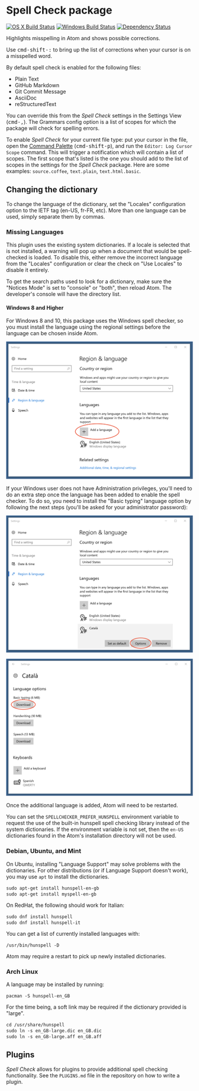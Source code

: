 # Spell Check package
[![OS X Build Status](https://travis-ci.org/atom/spell-check.svg?branch=master)](https://travis-ci.org/atom/spell-check) [![Windows Build Status](https://ci.appveyor.com/api/projects/status/1620a5reqw6kdolv/branch/master?svg=true)](https://ci.appveyor.com/project/Atom/spell-check/branch/master) [![Dependency Status](https://david-dm.org/atom/spell-check.svg)](https://david-dm.org/atom/spell-check)

Highlights misspelling in Atom and shows possible corrections.

Use <kbd>cmd-shift-:</kbd> to bring up the list of corrections when your cursor is on a misspelled word.

By default spell check is enabled for the following files:

* Plain Text
* GitHub Markdown
* Git Commit Message
* AsciiDoc
* reStructuredText

You can override this from the _Spell Check_ settings in the Settings View (<kbd>cmd-,</kbd>). The Grammars config option is a list of scopes for which the package will check for spelling errors.

To enable _Spell Check_ for your current file type: put your cursor in the file, open the [Command Palette](https://github.com/atom/command-palette)
(<kbd>cmd-shift-p</kbd>), and run the `Editor: Log Cursor Scope` command. This will trigger a notification which will contain a list of scopes. The first scope that's listed is the one you should add to the list of scopes in the settings for the _Spell Check_ package. Here are some examples: `source.coffee`, `text.plain`, `text.html.basic`.

## Changing the dictionary

To change the language of the dictionary, set the "Locales" configuration option to the IETF tag (en-US, fr-FR, etc). More than one language can be used, simply separate them by commas.

### Missing Languages

This plugin uses the existing system dictionaries. If a locale is selected that is not installed, a warning will pop up when a document that would be spell-checked is loaded. To disable this, either remove the incorrect language from the "Locales" configuration or clear the check on "Use Locales" to disable it entirely.

To get the search paths used to look for a dictionary, make sure the "Notices Mode" is set to "console" or "both", then reload Atom. The developer's console will have the directory list.

#### Windows 8 and Higher

For Windows 8 and 10, this package uses the Windows spell checker, so you must install the language using the regional settings before the language can be chosen inside Atom.

![Add the language from the Language and Regions settings panel](docs/windows-10-language-settings.png)

If your Windows user does not have Administration privileges, you'll need to do an extra step once the language has been added to enable the spell checker. To do so, you need to install the "Basic typing" language option by following the next steps (you'll be asked for your administrator password):

![Click on the "Options" button on the added language](docs/windows-10-language-settings-2.png)

![Download the "Basic Typing" language option](docs/windows-10-language-settings-3.png)

Once the additional language is added, Atom will need to be restarted.

You can set the `SPELLCHECKER_PREFER_HUNSPELL` environment variable to request the use of the built-in hunspell spell checking library instead of the system dictionaries. If the environment variable is not set, then the `en-US` dictionaries found in the Atom's installation directory will not be used.

### Debian, Ubuntu, and Mint

On Ubuntu, installing "Language Support" may solve problems with the dictionaries. For other distributions (or if Language Support doesn't work), you may use `apt` to install the dictionaries.

```
sudo apt-get install hunspell-en-gb
sudo apt-get install myspell-en-gb
```

On RedHat, the following should work for Italian:

```
sudo dnf install hunspell
sudo dnf install hunspell-it
```

You can get a list of currently installed languages with:

```
/usr/bin/hunspell -D
```

Atom may require a restart to pick up newly installed dictionaries.

### Arch Linux

A language may be installed by running:

```
pacman -S hunspell-en_GB
```

For the time being, a soft link may be required if the dictionary provided is "large".

```
cd /usr/share/hunspell
sudo ln -s en_GB-large.dic en_GB.dic
sudo ln -s en_GB-large.aff en_GB.aff
```

## Plugins

_Spell Check_ allows for plugins to provide additional spell checking functionality. See the `PLUGINS.md` file in the repository on how to write a plugin.
